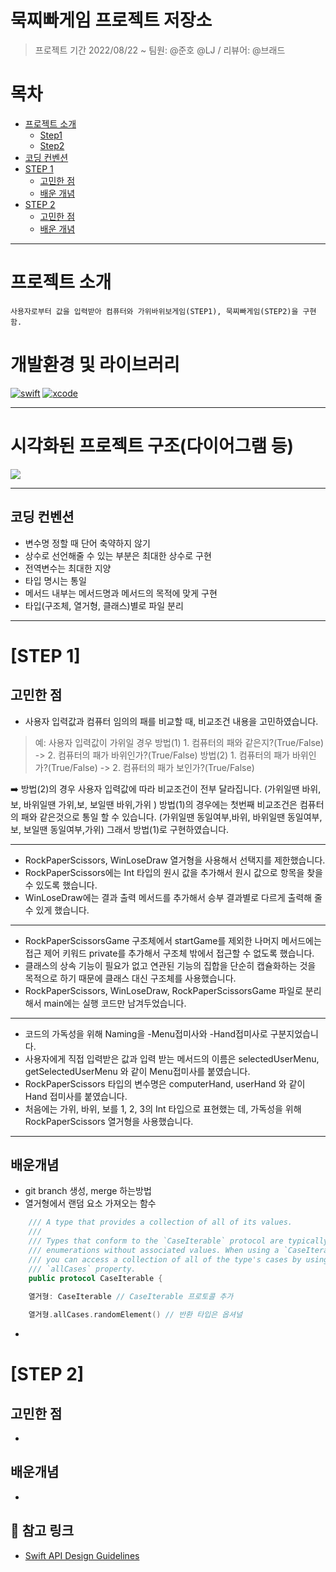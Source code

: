 # 묵찌빠게임 프로젝트 저장소
> 프로젝트 기간 2022/08/22 ~ 
> 팀원: @준호 @LJ / 리뷰어: @브래드

# 목차
- [프로젝트 소개](#프로젝트-소개)
    - [Step1](##Step1)
    - [Step2](##Step2)
- [코딩 컨벤션](##코딩-컨벤션)
- [STEP 1](#STEP-1)
   - [고민한 점](#고민한-점)
   - [배운 개념](#배운개념)
- [STEP 2](#STEP-2)
   - [고민한 점](#고민한-점)
   - [배운 개념](#배운개념)

---

# 프로젝트 소개
    사용자로부터 값을 입력받아 컴퓨터와 가위바위보게임(STEP1), 묵찌빠게임(STEP2)을 구현함. 

# 개발환경 및 라이브러리
[![swift](https://img.shields.io/badge/swift-5.6-orange)]()
[![xcode](https://img.shields.io/badge/Xcode-13.4-blue)]()

---

# 시각화된 프로젝트 구조(다이어그램 등)
<img src="https://media.discordapp.net/attachments/1011075486962679979/1011441282595442768/-STEP_1.drawio.png?width=675&height=920">

---

## 코딩 컨벤션
- 변수명 정할 때 단어 축약하지 않기
- 상수로 선언해줄 수 있는 부분은 최대한 상수로 구현
- 전역변수는 최대한 지양
- 타입 명시는 통일
- 메서드 내부는 메서드명과 메서드의 목적에 맞게 구현
- 타입(구조체, 열거형, 클래스)별로 파일 분리

---

# [STEP 1]

## 고민한 점
- 사용자 입력값과 컴퓨터 임의의 패를 비교할 때, 비교조건 내용을 고민하였습니다.
> 예: 사용자 입력값이 가위일 경우
> 방법(1) 1. 컴퓨터의 패와 같은지?(True/False) -> 2. 컴퓨터의 패가 바위인가?(True/False)
 방법(2) 1. 컴퓨터의 패가 바위인가?(True/False) -> 2. 컴퓨터의 패가 보인가?(True/False)

➡️ 방법(2)의 경우 사용자 입력값에 따라 비교조건이 전부 달라집니다. 
(가위일땐 바위,보,  바위일땐 가위,보, 보일땐 바위,가위 )
방법(1)의 경우에는 첫번째 비교조건은 컴퓨터의 패와 같은것으로 통일 할 수 있습니다.
(가위일땐 동일여부,바위,  바위일땐 동일여부,보, 보일땐 동일여부,가위)
그래서 방법(1)로 구현하였습니다.

---
- RockPaperScissors, WinLoseDraw 열거형을 사용해서 선택지를 제한했습니다.
- RockPaperScissors에는 Int 타입의 원시 값을 추가해서 원시 값으로 항목을 찾을 수 있도록 했습니다.
- WinLoseDraw에는 결과 출력 메서드를 추가해서 승부 결과별로 다르게 출력해 줄 수 있게 했습니다.

---
- RockPaperScissorsGame 구조체에서 startGame를 제외한 나머지 메서드에는 접근 제어 키워드 private를 추가해서 구조체 밖에서 접근할 수 없도록 했습니다.
- 클래스의 상속 기능이 필요가 없고 연관된 기능의 집합을 단순히 캡슐화하는 것을 목적으로 하기 때문에 클래스 대신 구조체를 사용했습니다.
- RockPaperScissors, WinLoseDraw, RockPaperScissorsGame 파일로 분리해서 main에는 실행 코드만 남겨두었습니다.

---
- 코드의 가독성을 위해 Naming을 -Menu접미사와 -Hand접미사로 구분지었습니다.
- 사용자에게 직접 입력받은 값과 입력 받는 메서드의 이름은 selectedUserMenu, getSelectedUserMenu 와 같이 Menu접미사를 붙였습니다.
- RockPaperScissors 타입의 변수명은 computerHand, userHand 와 같이 Hand 접미사를 붙였습니다.
- 처음에는 가위, 바위, 보를 1, 2, 3의 Int 타입으로 표현했는 데, 가독성을 위해 RockPaperScissors 열거형을 사용했습니다.

---

## 배운개념
- git branch 생성, merge 하는방법
- 열거형에서 랜덤 요소 가져오는 함수
~~~swift
    /// A type that provides a collection of all of its values.
    ///
    /// Types that conform to the `CaseIterable` protocol are typically
    /// enumerations without associated values. When using a `CaseIterable` type,
    /// you can access a collection of all of the type's cases by using the type's
    /// `allCases` property.
    public protocol CaseIterable {
        
    열거형: CaseIterable // CaseIterable 프로토콜 추가

    열거형.allCases.randomElement() // 반환 타입은 옵셔널
~~~

- 

# [STEP 2]

## 고민한 점
- 
## 배운개념

- 



## 🔗 참고 링크
- [Swift API Design Guidelines](https://www.swift.org/documentation/api-design-guidelines/)
